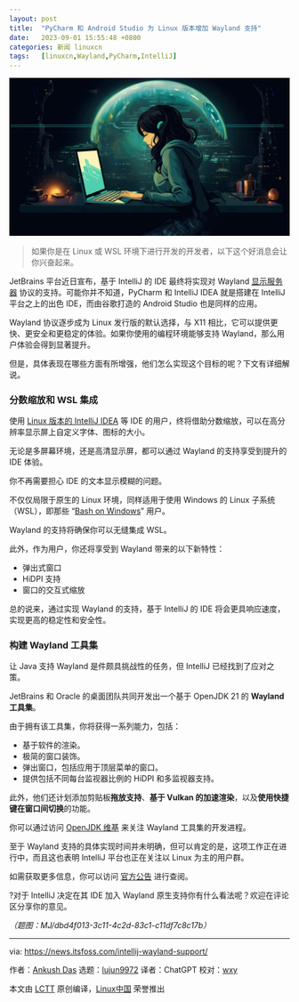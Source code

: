 ```yaml
---
layout: post
title:	"PyCharm 和 Android Studio 为 Linux 版本增加 Wayland 支持"
date:	2023-09-01 15:55:48 +0800 
categories:	新闻 linuxcn 
tags:	[linuxcn,Wayland,PyCharm,IntelliJ]
---
```



![](/Asserts/Images/album/202309/01/155506s4y763kpkilia3z9.jpg)



> 
> 如果你是在 Linux 或 WSL 环境下进行开发的开发者，以下这个好消息会让你兴奋起来。
> 
> 
> 


JetBrains 平台近日宣布，基于 IntelliJ 的 IDE 最终将实现对 Wayland [显示服务器](https://itsfoss.com/display-server/) 协议的支持。可能你并不知道，PyCharm 和 IntelliJ IDEA 就是搭建在 IntelliJ 平台之上的出色 IDE，而由谷歌打造的 Android Studio 也是同样的应用。


Wayland 协议逐步成为 Linux 发行版的默认选择，与 X11 相比，它可以提供更快、更安全和更稳定的体验。如果你使用的编程环境能够支持 Wayland，那么用户体验会得到显著提升。


但是，具体表现在哪些方面有所增强，他们怎么实现这个目标的呢？下文有详细解说。


### 分数缩放和 WSL 集成


使用 [Linux 版本的 IntelliJ IDEA](https://itsfoss.com/install-intellij-ubuntu-linux/) 等 IDE 的用户，终将借助分数缩放，可以在高分辨率显示屏上自定义字体、图标的大小。


无论是多屏幕环境，还是高清显示屏，都可以通过 Wayland 的支持享受到提升的 IDE 体验。


你不再需要担心 IDE 的文本显示模糊的问题。


不仅仅局限于原生的 Linux 环境，同样适用于使用 Windows 的 Linux 子系统（WSL），即那些 “[Bash on Windows](https://itsfoss.com/install-bash-on-windows/)” 用户。


Wayland 的支持将确保你可以无缝集成 WSL。


此外，作为用户，你还将享受到 Wayland 带来的以下新特性：


* 弹出式窗口
* HiDPI 支持
* 窗口的交互式缩放


总的说来，通过实现 Wayland 的支持，基于 IntelliJ 的 IDE 将会更具响应速度，实现更高的稳定性和安全性。


### 构建 Wayland 工具集


让 Java 支持 Wayland 是件颇具挑战性的任务，但 IntelliJ 已经找到了应对之策。


JetBrains 和 Oracle 的桌面团队共同开发出一个基于 OpenJDK 21 的 **Wayland 工具集**。


由于拥有该工具集，你将获得一系列能力，包括：


* 基于软件的渲染。
* 极简的窗口装饰。
* 弹出窗口，包括应用于顶层菜单的窗口。
* 提供包括不同每台监视器比例的 HiDPI 和多监视器支持。


此外，他们还计划添加剪贴板**拖放支持**、**基于 Vulkan 的加速渲染**，以及**使用快捷键在窗口间切换**的功能。


你可以通过访问 [OpenJDK 维基](https://wiki.openjdk.org/display/wakefield/Work+breakdown) 来关注 Wayland 工具集的开发进程。


至于 Wayland 支持的具体实现时间并未明确，但可以肯定的是，这项工作正在进行中，而且这也表明 IntelliJ 平台也正在关注以 Linux 为主的用户群。


如需获取更多信息，你可以访问 [官方公告](https://blog.jetbrains.com/platform/2023/08/wayland-support/) 进行查阅。


?对于 IntelliJ 决定在其 IDE 加入 Wayland 原生支持你有什么看法呢？欢迎在评论区分享你的意见。


*（题图：MJ/dbd4f013-3c11-4c2d-83c1-c11df7c8c17b）*




---


via: <https://news.itsfoss.com/intellij-wayland-support/>


作者：[Ankush Das](https://news.itsfoss.com/author/ankush/) 选题：[lujun9972](https://github.com/lujun9972) 译者：ChatGPT 校对：[wxy](https://github.com/wxy)


本文由 [LCTT](https://github.com/LCTT/TranslateProject) 原创编译，[Linux中国](https://linux.cn/) 荣誉推出
